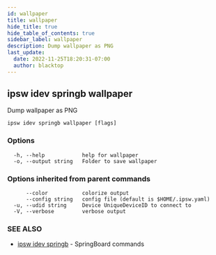 ```yaml
---
id: wallpaper
title: wallpaper
hide_title: true
hide_table_of_contents: true
sidebar_label: wallpaper
description: Dump wallpaper as PNG
last_update:
  date: 2022-11-25T18:20:31-07:00
  author: blacktop
---
```

## ipsw idev springb wallpaper

Dump wallpaper as PNG

```
ipsw idev springb wallpaper [flags]
```

### Options

```
  -h, --help            help for wallpaper
  -o, --output string   Folder to save wallpaper
```

### Options inherited from parent commands

```
      --color           colorize output
      --config string   config file (default is $HOME/.ipsw.yaml)
  -u, --udid string     Device UniqueDeviceID to connect to
  -V, --verbose         verbose output
```

### SEE ALSO

* [ipsw idev springb](/docs/cli/ipsw/idev/springb)	 - SpringBoard commands

